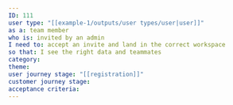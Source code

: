 ```yaml
---
ID: 111
user type: "[[example-1/outputs/user types/user|user]]"
as a: team member
who is: invited by an admin
I need to: accept an invite and land in the correct workspace
so that: I see the right data and teammates
category:
theme:
user journey stage: "[[registration]]"
customer journey stage:
acceptance criteria:
---
```

